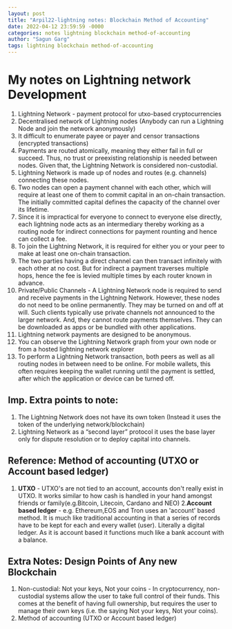 ```yaml
---
layout: post
title: "Arpil22-lightning notes: Blockchain Method of Accounting"
date: 2022-04-12 23:59:59 -0000
categories: notes lightning blockchain method-of-accounting
author: "Sagun Garg"
tags: lightning blockchain method-of-accounting 
---
```


# My notes on Lightning network Development

1. Lightning Network - payment protocol for utxo-based cryptocurrencies
2. Decentralised network of Lightning nodes (Anybody can run a Lightning Node and join the network anonymously)
3. It difficult to enumerate payee or payer and censor transactions (encrypted transactions)
4. Payments are routed atomically, meaning they either fail in full or succeed. Thus, no trust or preexisting relationship is needed between nodes. Given that, the Lightning Network is considered non-custodial.
5. Lightning Network is made up of nodes and routes (e.g. channels) connecting these nodes.
6. Two nodes can open a payment channel with each other, which will require at least one of them to commit capital in an on-chain transaction. The initially committed capital defines the capacity of the channel over its lifetime.
7. Since it is impractical for everyone to connect to everyone else directly, each lightning node acts as an intermediary thereby working as a routing node for indirect connections for payment rounting and hence can collect a fee.
8. To join the Lightning Network, it is required for either you or your peer to make at least one on-chain transaction.
9. The two parties having a direct channel can then transact infinitely with each other at no cost. But for indirect a payment traverses multiple hops, hence the fee is levied multiple times by each router known in advance.
10. Private/Public Channels - A Lightning Network node is required to send and receive payments in the Lightning Network. However, these nodes do not need to be online permanently. They may be turned on and off at will. Such clients typically use private channels not announced to the larger network. And, they cannot route payments themselves. They can be downloaded as apps or be bundled with other applications.
11. Lightning network payments are designed to be anonymous.
12. You can observe the Lightning Network graph from your own node or from a hosted lightning network explorer
13. To perform a Lightning Network transaction, both peers as well as all routing nodes in between need to be online. For mobile wallets, this often requires keeping the wallet running until the payment is settled, after which the application or device can be turned off.


## Imp. Extra points to note: 
1. The Lightning Network does not have its own token (Instead it uses the token of the underlying network/blockchain)
2. Lightning Network as a “second layer” protocol it uses the base layer only for dispute resolution or to deploy capital into channels.


## Reference: Method of accounting (UTXO or Account based ledger)
1. **UTXO** - UTXO's are not tied to an account, accounts don't really exist in UTXO. It works similar to how cash is handled in your hand amongst friends or family(e.g.Bitcoin, Litecoin, Cardano and NEO)
2.**Account based ledger** - e.g. Ethereum,EOS and Tron uses an 'account' based method. It is much like traditional accounting in that a series of records have to be kept for each and every wallet (user). Literally a digital ledger. As it is account based it functions much like a bank account with a balance. 


## Extra Notes: Design Points of Any new Blockchain
1. Non-custodial: Not your keys, Not your coins - In cryptocurrency, non-custodial systems allow the user to take full control of their funds. This comes at the benefit of having full ownership, but requires the user to manage their own keys (i.e. the saying Not your keys, Not your coins).
2. Method of accounting (UTXO or Account based ledger)